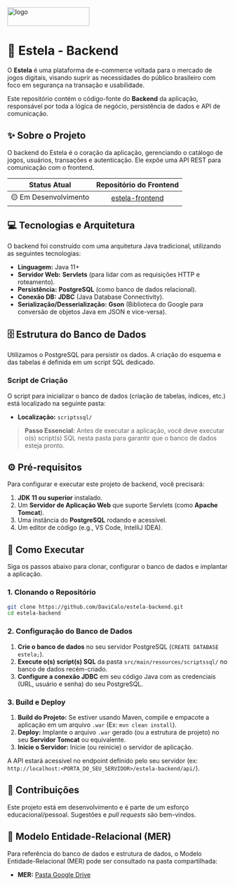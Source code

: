 <img width="187" height="43" alt="logo" src="https://github.com/user-attachments/assets/67dec6da-7341-49e3-9d24-d8129331b9cc" />

# 🛒 Estela - Backend

O **Estela** é uma plataforma de e-commerce voltada para o mercado de jogos digitais, visando suprir as necessidades do público brasileiro com foco em segurança na transação e usabilidade.

Este repositório contém o código-fonte do **Backend** da aplicação, responsável por toda a lógica de negócio, persistência de dados e API de comunicação.

## ✨ Sobre o Projeto

O backend do Estela é o coração da aplicação, gerenciando o catálogo de jogos, usuários, transações e autenticação. Ele expõe uma API REST para comunicação com o frontend.

| Status Atual | Repositório do Frontend |
| :----------: | :----------------------: |
| 🟡 Em Desenvolvimento | [estela-frontend](https://github.com/DaviCalo/estela-frontend) |

## 💻 Tecnologias e Arquitetura

O backend foi construído com uma arquitetura Java tradicional, utilizando as seguintes tecnologias:

  * **Linguagem:** Java 11+
  * **Servidor Web:** **Servlets** (para lidar com as requisições HTTP e roteamento).
  * **Persistência:** **PostgreSQL** (como banco de dados relacional).
  * **Conexão DB:** **JDBC** (Java Database Connectivity).
  * **Serialização/Desserialização:** **Gson** (Biblioteca do Google para conversão de objetos Java em JSON e vice-versa).

## 🗄️ Estrutura do Banco de Dados

Utilizamos o PostgreSQL para persistir os dados. A criação do esquema e das tabelas é definida em um script SQL dedicado.

### Script de Criação

O script para inicializar o banco de dados (criação de tabelas, índices, etc.) está localizado na seguinte pasta:

  * **Localização:** `scriptssql/`

> **Passo Essencial:** Antes de executar a aplicação, você deve executar o(s) script(s) SQL nesta pasta para garantir que o banco de dados esteja pronto.

## ⚙️ Pré-requisitos

Para configurar e executar este projeto de backend, você precisará:

1.  **JDK 11 ou superior** instalado.
2.  Um **Servidor de Aplicação Web** que suporte Servlets (como **Apache Tomcat**).
3.  Uma instância do **PostgreSQL** rodando e acessível.
4.  Um editor de código (e.g., VS Code, IntelliJ IDEA).

## 🚀 Como Executar

Siga os passos abaixo para clonar, configurar o banco de dados e implantar a aplicação.

### 1\. Clonando o Repositório

```bash
git clone https://github.com/DaviCalo/estela-backend.git
cd estela-backend
```

### 2\. Configuração do Banco de Dados

1.  **Crie o banco de dados** no seu servidor PostgreSQL (`CREATE DATABASE estela;`).
2.  **Execute o(s) script(s) SQL** da pasta `src/main/resources/scriptssql/` no banco de dados recém-criado.
3.  **Configure a conexão JDBC** em seu código Java com as credenciais (URL, usuário e senha) do seu PostgreSQL.

### 3\. Build e Deploy

1.  **Build do Projeto:** Se estiver usando Maven, compile e empacote a aplicação em um arquivo `.war` (Ex: `mvn clean install`).
2.  **Deploy:** Implante o arquivo `.war` gerado (ou a estrutura de projeto) no seu **Servidor Tomcat** ou equivalente.
3.  **Inicie o Servidor:** Inicie (ou reinicie) o servidor de aplicação.

A API estará acessível no endpoint definido pelo seu servidor (ex: `http://localhost:<PORTA_DO_SEU_SERVIDOR>/estela-backend/api/`).

## 🤝 Contribuições

Este projeto está em desenvolvimento e é parte de um esforço educacional/pessoal. Sugestões e *pull requests* são bem-vindos.

## 📄 Modelo Entidade-Relacional (MER)

Para referência do banco de dados e estrutura de dados, o Modelo Entidade-Relacional (MER) pode ser consultado na pasta compartilhada:

  * **MER:** [Pasta Google Drive](https://drive.google.com/drive/folders/12gjjoFcI_ZeQSz4jaWWYUB2FkQNZXMsA)
